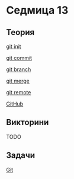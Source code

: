 Седмица 13
=================================

Теория
------
[git init](https://docs.google.com/file/d/1VPI8zGAx1KGKc64E-2jbVy7zu2kUngEk/edit)

[git commit](https://docs.google.com/file/d/1IV4dUoWC1v6dPjuO281ixOsufrB7FNvR/edit?rtpof=true&sd=true)

[git branch](https://docs.google.com/file/d/146FR59wUfoSDk3g1jYaudmDa1gTlFGB2/edit?rtpof=true&sd=true)

[git merge](https://docs.google.com/file/d/1bH2Nk3lYC6PXFj3OqjdKZ1zXsSosRUw9/edit?rtpof=true&sd=true)

[git remote](https://docs.google.com/file/d/16dXPpUVvm5fJWse8y0wRCYuH8Hwy723-/edit?rtpof=true&sd=true)

[GitHub](https://drive.google.com/file/d/1bjjTl6ewUhdx5a8aYOrl0-F2cPqGLnot/view?usp=sharing)

Викторини
---------
TODO

Задачи
------
[Git](https://github.com/Mapmo/Introduction-To-Programming-Git)

